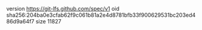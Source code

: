 version https://git-lfs.github.com/spec/v1
oid sha256:204ba0e3cfab62f9c061b81a2e4d8781bfb33f900629531bc203ed486d9a64f7
size 11827
